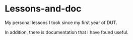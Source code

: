 Lessons-and-doc
===============

My personal lessons I took since my first year of DUT.

In addition, there is documentation that I have found useful.
